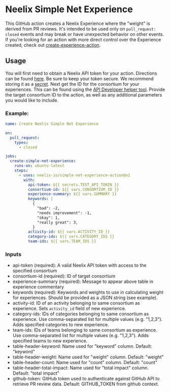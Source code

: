 # Neelix Simple Net Experience

This GitHub action creates a Neelix Experience where the "weight" is derived
from PR reviews. It's intended to be used only on `pull_request: closed` events
and may break or have unexpected behavior on other events. If you're looking
for an action with more direct control over the Experience created, check out
[create-experience-action](https://github.com/neelix-io/create-experience-action).

## Usage

You will first need to obtain a Neelix API token for your action. Directions
can be found [here](https://platform.neelix.io/api). Be sure to keep your token
secure. We recommend storing it as a
[secret](https://docs.github.com/en/actions/security-guides/encrypted-secrets).
Next get the ID for the consortium for your experiences. This can be found using the
[API Developer helper tool](https://platform.neelix.io/api-developer-helper).
Provide the target consortium ID to the action, as well as any additional
parameters you would like to include.

### Example:

```yaml
name: Create Neelix Simple Net Experience

on:
  pull_request:
    types:
      - closed

jobs:
  create-simple-net-experience:
    runs-on: ubuntu-latest
    steps:
      - uses: neelix-io/simple-net-experience-action@v1
        with:
          api-token: ${{ secrets.TEST_API_TOKEN }}
          consortium-id: ${{ vars.CONSORTIUM_ID }}
          experience-summary: ${{ vars.SUMMARY }}
          keywords: |
            {
              "bad": -2,
              "needs improvement": -1,
              "okay": 1,
              "really great": 3,
            }
          activity-id: ${{ vars.ACTIVITY_ID }}
          category-ids: ${{ vars.CATEGORY_IDS }}
          team-ids: ${{ vars.TEAM_IDS }}
```

### Inputs

* api-token (required): A valid Neelix API token with access to the specified
  consortium
* consortium-id (required): ID of target consortium
* experience-summary (required): Message to appear above table in experience
  commentary
* keywords (required): Keywords and weights to use in calculating weight for
  experiences. Should be provided as a JSON string (see example).
* activity-id: ID of an activity belonging to same consortium as experience.
  Sets `activity_id` field of new experience.
* category-ids: IDs of categories belonging to same consortium as experience.
  Use comma-separated list for multiple values (e.g. "1,2,3"). Adds specified
  categories to new experience.
* team-ids: IDs of teams belonging to same consortium as experience. Use
  comma-separated list for multiple values (e.g. "1,2,3"). Adds specified teams
  to new experience.
* table-header-keyword: Name used for "keyword" column. Default: "keyword"
* table-header-weight: Name used for "weight" column. Default: "weight"
* table-header-count: Name used for "count" column. Default: "count"
* table-header-total-impact: Name used for "total impact" column. Default:
  "total impact"
* github-token: GitHub token used to authenticate against GitHub API to
  retrieve PR review data. Default: GITHUB_TOKEN from github context.

